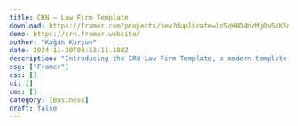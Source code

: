 ```yaml
---
title: CRN — Law Firm Template
download: https://framer.com/projects/new?duplicate=1dSqHKD4ncMj0v54K9mh&via=kgnkrsn&duplicateType=siteTemplate
demo: https://crn.framer.website/
author: "Kağan Kurşun"
date: 2024-11-30T08:53:11.188Z
description: "Introducing the CRN Law Firm Template, a modern template tailored exclusively for law firms. With its professional appearance, this template empowers law firms to showcase their legal services and expand their client base effectively."
ssg: ["Framer"]
css: []
ui: []
cms: []
category: [Business]
draft: false
---
```

